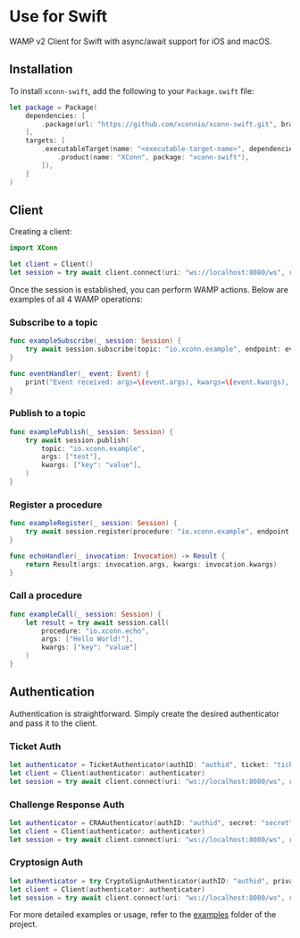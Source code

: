 # Use for Swift

WAMP v2 Client for Swift with async/await support for iOS and macOS.

## Installation

To install `xconn-swift`, add the following to your `Package.swift` file:

```swift
let package = Package(
    dependencies: [
        .package(url: "https://github.com/xconnio/xconn-swift.git", branch: "main"),
    ],
    targets: [
        .executableTarget(name: "<executable-target-name>", dependencies: [
            .product(name: "XConn", package: "xconn-swift"),
        ]),
    ]
)
```

## Client

Creating a client:

```swift
import XConn

let client = Client()
let session = try await client.connect(uri: "ws://localhost:8080/ws", realm: "realm1")
```

Once the session is established, you can perform WAMP actions. Below are examples of all 4 WAMP operations:

### Subscribe to a topic

```swift
func exampleSubscribe(_ session: Session) {
    try await session.subscribe(topic: "io.xconn.example", endpoint: eventHandler)
}

func eventHandler(_ event: Event) {
    print("Event received: args=\(event.args), kwargs=\(event.kwargs), details=\(event.details)")
}
```

### Publish to a topic

```swift
func examplePublish(_ session: Session) {
    try await session.publish(
        topic: "io.xconn.example",
        args: ["test"],
        kwargs: ["key": "value"],
    )
}
```

### Register a procedure

```swift
func exampleRegister(_ session: Session) {
    try await session.register(procedure: "io.xconn.example", endpoint: echoHandler)
}

func echoHandler(_ invocation: Invocation) -> Result {
    return Result(args: invocation.args, kwargs: invocation.kwargs)
}
```

### Call a procedure

```swift
func exampleCall(_ session: Session) {
    let result = try await session.call(
        procedure: "io.xconn.echo",
        args: ["Hello World!"],
        kwargs: ["key": "value"]
    )    
}
```

## Authentication

Authentication is straightforward. Simply create the desired authenticator and pass it to the client.

### Ticket Auth

```swift
let authenticator = TicketAuthenticator(authID: "authid", ticket: "ticket")
let client = Client(authenticator: authenticator)
let session = try await client.connect(uri: "ws://localhost:8080/ws", realm: "realm1")
```

### Challenge Response Auth

```swift
let authenticator = CRAAuthenticator(authID: "authid", secret: "secret")
let client = Client(authenticator: authenticator)
let session = try await client.connect(uri: "ws://localhost:8080/ws", realm: "realm1")
```

### Cryptosign Auth

```swift
let authenticator = try CryptoSignAuthenticator(authID: "authid", privateKey: "d850fff4ff199875c01d3e652e7205309dba2f053ae813c3d277609150adff13")
let client = Client(authenticator: authenticator)
let session = try await client.connect(uri: "ws://localhost:8080/ws", realm: "realm1")
```

For more detailed examples or usage, refer to the [examples](https://github.com/xconnio/xconn-swift/tree/main/examples) folder of the project.
